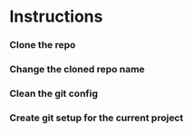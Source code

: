 # Instructions

### Clone the repo

### Change the cloned repo name

### Clean the git config

### Create git setup for the current project
